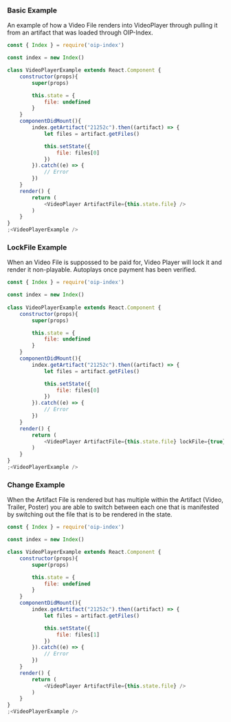 ### Basic Example
An example of how a Video File renders into VideoPlayer through pulling it from an artifact that was loaded through OIP-Index.

```js
const { Index } = require('oip-index')

const index = new Index()

class VideoPlayerExample extends React.Component {
    constructor(props){
        super(props)

        this.state = {
            file: undefined
        }
    }
    componentDidMount(){
        index.getArtifact("21252c").then((artifact) => {
            let files = artifact.getFiles()

            this.setState({
                file: files[0]
            })
        }).catch((e) => {
            // Error
        })
    }
	render() {
		return (
			<VideoPlayer ArtifactFile={this.state.file} />
		)
	}
}
;<VideoPlayerExample />
```

### LockFile Example
When an Video File is suppossed to be paid for, Video Player will lock it and render it non-playable. Autoplays once payment has been verified.

```js
const { Index } = require('oip-index')

const index = new Index()
    
class VideoPlayerExample extends React.Component {
    constructor(props){
        super(props)

        this.state = {
            file: undefined
        }
    }
    componentDidMount(){
        index.getArtifact("21252c").then((artifact) => {
            let files = artifact.getFiles()

            this.setState({
                file: files[0]
            })
        }).catch((e) => {
            // Error
        })
    }
	render() {
		return (
			<VideoPlayer ArtifactFile={this.state.file} lockFile={true} />
		)
	}
}
;<VideoPlayerExample />
```
### Change Example
When the Artifact File is rendered but has multiple within the Artifact (Video, Trailer, Poster) you are able to switch between each one that is manifested by switching out the file that is to be rendered in the state.

```js
const { Index } = require('oip-index')

const index = new Index()

class VideoPlayerExample extends React.Component {
    constructor(props){
        super(props)

        this.state = {
            file: undefined
        }
    }
    componentDidMount(){
        index.getArtifact("21252c").then((artifact) => {
            let files = artifact.getFiles()

            this.setState({
                file: files[1]
            })
        }).catch((e) => {
            // Error
        })
    }
	render() {
		return (
			<VideoPlayer ArtifactFile={this.state.file} />
		)
	}
}
;<VideoPlayerExample />
```